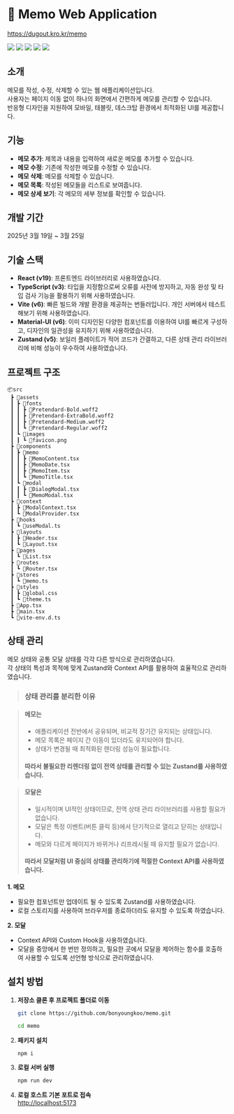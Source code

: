# 📝 Memo Web Application
https://dugout.kro.kr/memo
<div>
  <img src="https://img.shields.io/badge/react-%2320232a.svg?style=for-the-badge&logo=react&logoColor=%2361DAFB" />
  <img src="https://img.shields.io/badge/typescript-%23007ACC.svg?style=for-the-badge&logo=typescript&logoColor=white" />
  <img src="https://img.shields.io/badge/vite-%23646CFF.svg?style=for-the-badge&logo=vite&logoColor=white" />
  <img src="https://img.shields.io/badge/MUI-%230081CB.svg?style=for-the-badge&logo=mui&logoColor=white" />
  <img src="https://img.shields.io/badge/Zustand-000000?style=for-the-badge&logo=react" />
</div>

## 소개

메모를 작성, 수정, 삭제할 수 있는 웹 애플리케이션입니다.</br>
사용자는 페이지 이동 없이 하나의 화면에서 간편하게 메모를 관리할 수 있습니다.</br>
반응형 디자인을 지원하여 모바일, 태블릿, 데스크탑 환경에서 최적화된 UI를 제공합니다.

## 기능

- **메모 추가**: 제목과 내용을 입력하여 새로운 메모를 추가할 수 있습니다.
- **메모 수정**: 기존에 작성한 메모를 수정할 수 있습니다.
- **메모 삭제**: 메모를 삭제할 수 있습니다.
- **메모 목록**: 작성된 메모들을 리스트로 보여줍니다.
- **메모 상세 보기**: 각 메모의 세부 정보를 확인할 수 있습니다.

## 개발 기간

2025년 3월 19일 ~ 3월 25일

## 기술 스택

- **React (v19)**: 프론트엔드 라이브러리로 사용하였습니다.
- **TypeScript (v3)**: 타입을 지정함으로써 오류를 사전에 방지하고, 자동 완성 및 타입 검사 기능을 활용하기 위해 사용하였습니다.
- **Vite (v6)**: 빠른 빌드와 개발 환경을 제공하는 번들러입니다. 개인 서버에서 테스트 해보기 위해 사용하였습니다.
- **Material-UI (v6)**: 이미 디자인된 다양한 컴포넌트를 이용하여 UI를 빠르게 구성하고, 디자인의 일관성을 유지하기 위해 사용하였습니다.
- **Zustand (v5)**: 보일러 플레이트가 적어 코드가 간결하고, 다른 상태 관리 라이브러리에 비해 성능이 우수하여 사용하였습니다.

## 프로젝트 구조

```
📦src
 ┣ 📂assets
 ┃ ┣ 📂fonts
 ┃ ┃ ┣ 📜Pretendard-Bold.woff2
 ┃ ┃ ┣ 📜Pretendard-ExtraBold.woff2
 ┃ ┃ ┣ 📜Pretendard-Medium.woff2
 ┃ ┃ ┗ 📜Pretendard-Regular.woff2
 ┃ ┗ 📂images
 ┃ ┃ ┗ 📜favicon.png
 ┣ 📂components
 ┃ ┣ 📂memo
 ┃ ┃ ┣ 📜MemoContent.tsx
 ┃ ┃ ┣ 📜MemoDate.tsx
 ┃ ┃ ┣ 📜MemoItem.tsx
 ┃ ┃ ┗ 📜MemoTitle.tsx
 ┃ ┗ 📂modal
 ┃ ┃ ┣ 📜DialogModal.tsx
 ┃ ┃ ┗ 📜MemoModal.tsx
 ┣ 📂context
 ┃ ┣ 📜ModalContext.tsx
 ┃ ┗ 📜ModalProvider.tsx
 ┣ 📂hooks
 ┃ ┗ 📜useModal.ts
 ┣ 📂layouts
 ┃ ┣ 📜Header.tsx
 ┃ ┗ 📜Layout.tsx
 ┣ 📂pages
 ┃ ┗ 📜List.tsx
 ┣ 📂routes
 ┃ ┗ 📜Router.tsx
 ┣ 📂stores
 ┃ ┗ 📜memo.ts
 ┣ 📂styles
 ┃ ┣ 📜global.css
 ┃ ┗ 📜theme.ts
 ┣ 📜App.tsx
 ┣ 📜main.tsx
 ┗ 📜vite-env.d.ts
```

## 상태 관리

메모 상태와 공통 모달 상태를 각각 다른 방식으로 관리하였습니다.</br>
각 상태의 특성과 목적에 맞게 Zustand와 Context API를 활용하여 효율적으로 관리하였습니다.

> ### 상태 관리를 분리한 이유


> #### 메모는 
> - 애플리케이션 전반에서 공유되며, 비교적 장기간 유지되는 상태입니다.</br>
> - 메모 목록은 페이지 간 이동이 있더라도 유지되어야 합니다.</br>
> - 상태가 변경될 때 최적화된 렌더링 성능이 필요합니다.
> #### 따라서 불필요한 리렌더링 없이 전역 상태를 관리할 수 있는 Zustand를 사용하였습니다.

> #### 모달은
> - 일시적이며 UI적인 상태이므로, 전역 상태 관리 라이브러리를 사용할 필요가 없습니다.</br>
> - 모달은 특정 이벤트(버튼 클릭 등)에서 단기적으로 열리고 닫히는 상태입니다.</br>
> - 메모와 다르게 페이지가 바뀌거나 리프레시될 때 유지할 필요가 없습니다.</br>
> #### 따라서 모달처럼 UI 중심의 상태를 관리하기에 적절한 Context API를 사용하였습니다.


**1. 메모**
- 필요한 컴포넌트만 업데이트 될 수 있도록 Zustand를 사용하였습니다.
- 로컬 스토리지를 사용하여 브라우저를 종료하더라도 유지할 수 있도록 하였습니다.

**2. 모달**
- Context API와 Custom Hook을 사용하였습니다.
- 모달을 중앙에서 한 번만 정의하고, 필요한 곳에서 모달을 제어하는 함수를 호출하여 사용할 수 있도록 선언형 방식으로 관리하였습니다.

## 설치 방법

1. **저장소 클론 후 프로젝트 폴더로 이동**

   ```bash
   git clone https://github.com/bonyoungkoo/memo.git
   
   cd memo
   
2. **패키지 설치**
   ```bash
   npm i

3. **로컬 서버 실행**
   ```bash
   npm run dev
4. **로컬 호스트 기본 포트로 접속**
   </br>
   <http://localhost:5173>
